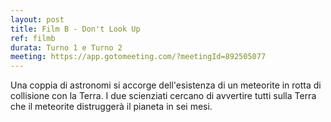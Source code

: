 ```yaml
---
layout: post
title: Film B - Don't Look Up
ref: filmb
durata: Turno 1 e Turno 2
meeting: https://app.gotomeeting.com/?meetingId=892505077
---
```


Una coppia di astronomi si accorge dell'esistenza di un meteorite in rotta di collisione con la Terra. I due scienziati cercano di avvertire tutti sulla Terra che il meteorite distruggerà il pianeta in sei mesi.